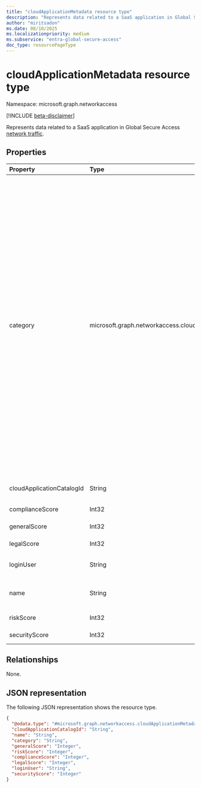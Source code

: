 ```yaml
---
title: "cloudApplicationMetadata resource type"
description: "Represents data related to a SaaS application in Global Secure Access network traffic."
author: "miritsadon"
ms.date: 08/10/2025
ms.localizationpriority: medium
ms.subservice: "entra-global-secure-access"
doc_type: resourcePageType
---
```


# cloudApplicationMetadata resource type

Namespace: microsoft.graph.networkaccess

[!INCLUDE [beta-disclaimer](../../includes/beta-disclaimer.md)]

Represents data related to a SaaS application in Global Secure Access [network traffic](../resources/networkaccess-networkaccesstraffic.md).


## Properties
|Property|Type|Description|
|:---|:---|:---|
|category|microsoft.graph.networkaccess.cloudApplicationCategory|The category of the SaaS application (e.g., social media, search, generative AI). The possible values are: `hostingServices`, `itServices`, `accountingAndFinance`, `businessManagement`, `productivity`, `eCommerce`, `education`, `marketing`, `humanResourceManagement`, `health`, `security`, `generativeAi`, `newsAndEntertainment`, `operationsManagement`, `contentManagement`, `developmentTools`, `collaboration`, `crm`, `communications`, `dataAnalytics`, `advertising`, `supplyChainAndLogistics`, `projectManagement`, `transportationAndTravel`, `cloudComputingPlatform`, `businessIntelligence`, `cloudStorage`, `propertyManagement`, `contentSharing`, `customerSupport`, `sales`, `productDesign`, `socialNetwork`, `onlineMeetings`, `webmail`, `internetOfThings`, `forums`, `webAnalytics`, `websiteMonitoring`, `vendorManagementSystem`, `personalInstantMessaging`, `codeHosting`, `unknownFutureValue`.|
|cloudApplicationCatalogId|String|The ID of the application in the SaaS application catalog.|
|complianceScore|Int32|The compliance score of the application.|
|generalScore|Int32|The general score of the application.|
|legalScore|Int32|The legal score of the application.|
|loginUser|String|The username that was used to log into the application.|
|name|String|The name of the application (e.g., ChatGPT, Salesforce, Bing).|
|riskScore|Int32|The risk score of the application.|
|securityScore|Int32|The security score of the application.|

## Relationships
None.

## JSON representation
The following JSON representation shows the resource type.
<!-- {
  "blockType": "resource",
  "@odata.type": "microsoft.graph.networkaccess.cloudApplicationMetadata"
}
-->
``` json
{
  "@odata.type": "#microsoft.graph.networkaccess.cloudApplicationMetadata",
  "cloudApplicationCatalogId": "String",
  "name": "String",
  "category": "String",
  "generalScore": "Integer",
  "riskScore": "Integer",
  "complianceScore": "Integer",
  "legalScore": "Integer",
  "loginUser": "String",
  "securityScore": "Integer"
}
```
